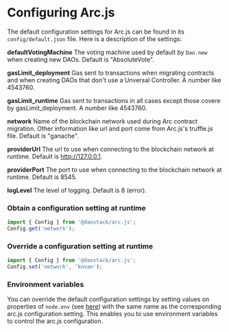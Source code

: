 # Configuring Arc.js
The default configuration settings for Arc.js can be found in its `config/default.json` file.  Here is a description of the settings:

**defaultVotingMachine**
  The voting machine used by default by `Dao.new` when creating new DAOs.  Default is "AbsoluteVote".

**gasLimit_deployment**
Gas sent to transactions when migrating contracts and when creating DAOs that don't use a Unversal Controller.  A number like 4543760.

**gasLimit_runtime**
Gas sent to transactions in all cases except  those covere by gasLimit_deployment.  A number like 4543760.

**network**
Name of the blockchain network used during Arc contract migration.  Other information like url and port come from Arc.js's truffle.js file.  Default is "ganache".

**providerUrl**
The url to use when connecting to the blockchain network at runtime.  Default is http://127.0.0.1.

**providerPort**
The port to use when connecting to the blockchain network at runtime.  Default is 8545.

**logLevel**
The level of logging.  Default is 8 (error).

### Obtain a configuration setting at runtime

```javascript
import { Config } from '@daostack/arc.js';
Config.get('network');
```

### Override a configuration setting at runtime

```javascript
import { Config } from '@daostack/arc.js';
Config.set('network', 'kovan');
```

### Environment variables

You can override the default configuration settings by setting values on properties of `node.env` (see [here](https://nodejs.org/dist/latest-v9.x/docs/api/process.html#process-process-env)) with the same name as the corresponding arc.js configuration setting.  This enables you to use environment variables to control the arc.js configuration.


